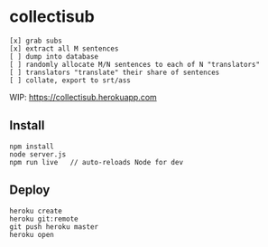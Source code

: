 # collectisub

    [x] grab subs
    [x] extract all M sentences
    [ ] dump into database
    [ ] randomly allocate M/N sentences to each of N "translators"
    [ ] translators "translate" their share of sentences
    [ ] collate, export to srt/ass

WIP: https://collectisub.herokuapp.com


## Install

    npm install
    node server.js
    npm run live   // auto-reloads Node for dev

## Deploy

    heroku create
    heroku git:remote
    git push heroku master
    heroku open
